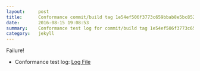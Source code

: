 ```yaml
---
layout:     post
title:      Conformance commit/build tag 1e54ef506f3773c659bbab8e5bc8523881cb0820
date:       2016-08-15 19:08:53
summary:    Conformance test log for commit/build tag 1e54ef506f3773c659bbab8e5bc8523881cb0820.
category:   jekyll
---
```


Failure!

- Conformance test log: [Log File](http://s3-us-west-2.amazonaws.com/kraken-e2e-logs/conformance/27/build-log.txt)
